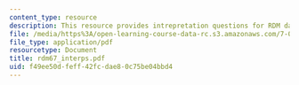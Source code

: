 ```yaml
---
content_type: resource
description: This resource provides intrepretation questions for RDM day 6 and 7.
file: /media/https%3A/open-learning-course-data-rc.s3.amazonaws.com/7-02-experimental-biology-communication-spring-2005/f49ee50dfeff42fcdae80c75be04bbd4_rdm67_interps.pdf
file_type: application/pdf
resourcetype: Document
title: rdm67_interps.pdf
uid: f49ee50d-feff-42fc-dae8-0c75be04bbd4
---
```

